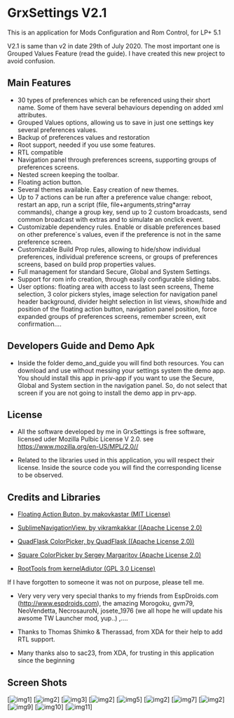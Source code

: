 # GrxSettings V2.1

This is an application for Mods Configuration and Rom Control, for LP+ 5.1

V2.1 is same than v2 in date 29th of July 2020. The most important one is Grouped Values Feature (read the guide).
I have created this new project to avoid confusion. 

## Main Features

* 30 types of preferences which can be referenced using their short name. Some of them have several behaviours depending on added xml attributes.
* Grouped Values options, allowing us to save in just one settings key several preferences values. 
* Backup of preferences values and restoration
* Root support, needed if you use some features. 
* RTL compatible 
* Navigation panel through preferences screens, supporting groups of preferences screens.
* Nested screen keeping the toolbar.
* Floating action button.
* Several themes available. Easy creation of new themes. 
* Up to 7 actions can be run after a preference value change: reboot, restart an app, run a script (file, file+arguments,string*array commands), change a group key, send up to 2 custom broadcasts, send common broadcast with extras and to simulate an onclick event. 
* Customizable dependency rules. Enable or disable preferences based on other preference´s values, even if the preference is not in the same preference screen.
* Customizable Build Prop rules, allowing to hide/show individual preferences, individual preference screens, or groups of preferences screens, based on build prop properties values.
* Full management for standard Secure, Global and System Settings.
* Support for rom info creation, through easily configurable sliding tabs.
* User options: floating area with access to last seen screens, Theme selection, 3 color pickers styles, image selection for navigation panel header background, divider height selection in list views, show/hide and position of the floating action button, navigation panel position, force expanded groups of preferences screens, remember screen, exit confirmation….

## Developers Guide and Demo Apk

* Inside the folder demo_and_guide you will find both resources. You can download and use without messing your settings system the demo app. You should install this app in priv-app if you want to use the Secure, Global and System section in the navigation panel. So, do not select that screen if you are not going to install the demo app in prv-app.

## License

* All the software developed by me in GrxSettings is free software, licensed uder Mozilla Pulbic License V 2.0. 
  see <https://www.mozilla.org/en-US/MPL/2.0//> 
	
* Related to the libraries used in this application, you will respect their license. Inside the source code you will find the corresponding license to be observed.


## Credits and Libraries

* [Floating Action Buton, by makovkastar (MIT License)](https://github.com/makovkastar/FloatingActionButton)

* [SublimeNavigationView, by vikramkakkar ((Apache License 2.0)](https://github.com/vikramkakkar/SublimeNavigationView)

* [QuadFlask ColorPicker, by QuadFlask ((Apache License 2.0))](https://github.com/QuadFlask/colorpicker)

* [Square ColorPicker by Sergey Margaritov (Apache License 2.0)](https://github.com/attenzione/android-ColorPickerPreference)

* [RootTools from kernelAdiutor (GPL 3.0 License)](https://github.com/Grarak/KernelAdiutor/tree/master/app/src/main/java/com/grarak/kerneladiutor/utils/root)

If I have forgotten to someone it was not on purpose, please tell me.

* Very very very very special thanks to my friends from EspDroids.com (http://www.espdroids.com), the amazing Morogoku, gvm79, NeoVendetta, NecrosauroN, josete_1976 (we all hope he will update his awsome TW Launcher mod, yup..) ,.... 

* Thanks to Thomas Shimko & Therassad, from XDA for their help to add RTL support. 

* Many thanks also to sac23, from XDA,  for trusting in this application since the beginning

## Screen Shots

[![img1](https://github.com/Grouxho/GrxSettingsV2_1/blob/master/images/img1.PNG)] [![img2](https://github.com/Grouxho/GrxSettingsV2_1/blob/master/images/img2.PNG)] 
[![img3](https://github.com/Grouxho/GrxSettingsV2_1/blob/master/images/img3.PNG)] [![img2](https://github.com/Grouxho/GrxSettingsV2_1/blob/master/images/img4.PNG)]
[![img5](https://github.com/Grouxho/GrxSettingsV2_1/blob/master/images/img5.PNG)] [![img2](https://github.com/Grouxho/GrxSettingsV2_1/blob/master/images/img6.PNG)]
[![img7](https://github.com/Grouxho/GrxSettingsV2_1/blob/master/images/img7.PNG)] [![img2](https://github.com/Grouxho/GrxSettingsV2_1/blob/master/images/img8.PNG)]
[![img9](https://github.com/Grouxho/GrxSettingsV2_1/blob/master/images/img9.PNG)] [![img10](https://github.com/Grouxho/GrxSettingsV2_1/blob/master/images/img10.PNG)]
[![img11](https://github.com/Grouxho/GrxSettingsV2_1/blob/master/images/img11.PNG)]
